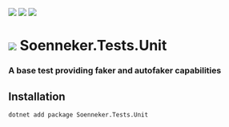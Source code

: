 [![](https://img.shields.io/nuget/v/Soenneker.Tests.Unit.svg?style=for-the-badge)](https://www.nuget.org/packages/Soenneker.Tests.Unit/)
[![](https://img.shields.io/github/actions/workflow/status/soenneker/soenneker.tests.unit/publish-package.yml?style=for-the-badge)](https://github.com/soenneker/soenneker.tests.unit/actions/workflows/publish-package.yml)
[![](https://img.shields.io/nuget/dt/Soenneker.Tests.Unit.svg?style=for-the-badge)](https://www.nuget.org/packages/Soenneker.Tests.Unit/)

# ![](https://user-images.githubusercontent.com/4441470/224455560-91ed3ee7-f510-4041-a8d2-3fc093025112.png) Soenneker.Tests.Unit
### A base test providing faker and autofaker capabilities

## Installation

```
dotnet add package Soenneker.Tests.Unit
```

